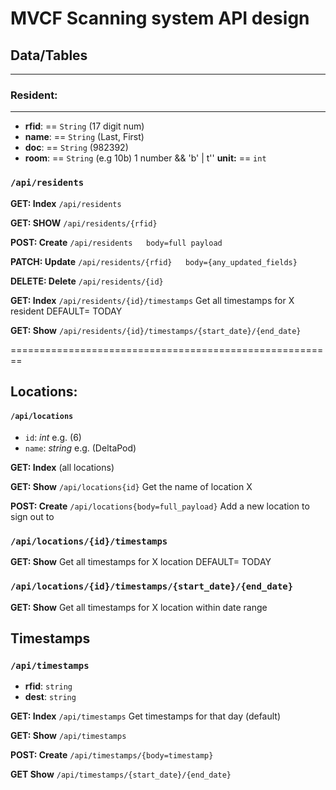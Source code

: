 # MVCF Scanning system API design


## Data/Tables
________________
### Resident:   
________________
- __rfid__:     == `String` (17 digit num)
- __name__:     == `String` (Last, First)
- __doc__:      == `String` (982392)
- __room__:     == `String` (e.g 10b) 1 number && 'b' | t''
 __unit:__     == `int`

### `/api/residents`
**GET: Index** `/api/residents`

**GET: SHOW** `/api/residents/{rfid}`

**POST: Create** `/api/residents   body=full payload`

**PATCH: Update** `/api/residents/{rfid}   body={any_updated_fields}`

**DELETE: Delete** `/api/residents/{id}`  



**GET: Index** `/api/residents/{id}/timestamps`
Get all timestamps for X resident DEFAULT= TODAY

**GET: Show** `/api/residents/{id}/timestamps/{start_date}/{end_date}`

========================================================
## Locations:  
#### `/api/locations`

- `id`: _int_   e.g. (6)
- `name`: _string_ e.g. (DeltaPod)

**GET: Index** (all locations)

**GET: Show** `/api/locations{id}` Get the name of location X

**POST: Create** `/api/locations{body=full_payload}` Add a new location to sign out to

### `/api/locations/{id}/timestamps`

**GET: Show** Get all timestamps for X location DEFAULT= TODAY

### `/api/locations/{id}/timestamps/{start_date}/{end_date}`

**GET: Show** Get all timestamps for X location within date range


## Timestamps
### `/api/timestamps`

- __rfid__: `string`
- __dest__: `string`

**GET: Index** `/api/timestamps` Get timestamps for that day (default)

**GET: Show** `/api/timestamps`

**POST: Create** `/api/timestamps/{body=timestamp}`

**GET Show** `/api/timestamps/{start_date}/{end_date}`
